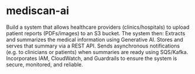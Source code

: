 # mediscan-ai

Build a system that allows healthcare providers (clinics/hospitals) to upload patient reports (PDFs/images) to an S3 bucket. The system then:
Extracts and summarizes the medical information using Generative AI.
Stores and serves that summary via a REST API.
Sends asynchronous notifications (e.g. to clinicians or patients) when summaries are ready using SQS/Kafka.
Incorporates IAM, CloudWatch, and Guardrails to ensure the system is secure, monitored, and reliable.
